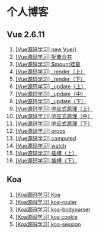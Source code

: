 # 个人博客

## Vue 2.6.11

1. [[Vue源码学习] new Vue()](https://github.com/chenzm11/blog/issues/1)
2. [[Vue源码学习] 配置合并](https://github.com/chenzm11/blog/issues/2)
3. [[Vue源码学习] $mount挂载](https://github.com/chenzm11/blog/issues/3)
4. [[Vue源码学习] _render（上）](https://github.com/chenzm11/blog/issues/4)
5. [[Vue源码学习] _render（下）](https://github.com/chenzm11/blog/issues/5)
6. [[Vue源码学习] _update（上）](https://github.com/chenzm11/blog/issues/6)
7. [[Vue源码学习] _update（中）](https://github.com/chenzm11/blog/issues/7)
8. [[Vue源码学习] _update（下）](https://github.com/chenzm11/blog/issues/8)
9. [[Vue源码学习] 响应式原理（上）](https://github.com/chenzm11/blog/issues/9)
10. [[Vue源码学习] 响应式原理（中）](https://github.com/chenzm11/blog/issues/10)
11. [[Vue源码学习] 响应式原理（下）](https://github.com/chenzm11/blog/issues/11)
12. [[Vue源码学习] props](https://github.com/chenzm11/blog/issues/12)
13. [[Vue源码学习] computed](https://github.com/chenzm11/blog/issues/13)
14. [[Vue源码学习] watch](https://github.com/chenzm11/blog/issues/14)
15. [[Vue源码学习] 插槽（上）](https://github.com/chenzm11/blog/issues/15)
16. [[Vue源码学习] 插槽（下）](https://github.com/chenzm11/blog/issues/16)

## Koa

1. [[Koa源码学习] Koa](https://github.com/chenzm11/blog/issues/17)
2. [[Koa源码学习] koa-router](https://github.com/chenzm11/blog/issues/18)
3. [[Koa源码学习] koa-bodyparser](https://github.com/chenzm11/blog/issues/19)
4. [[Koa源码学习] koa cookie](https://github.com/chenzm11/blog/issues/20)
5. [[Koa源码学习] koa-session](https://github.com/chenzm11/blog/issues/21)
